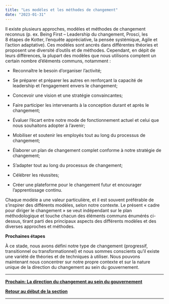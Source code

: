 ```yaml
---
title: "Les modèles et les méthodes de changement"
date: "2023-01-31"
---
```


Il existe plusieurs approches, modèles et méthodes de changement reconnus (p. ex. Being First – Leadership du changement, Prosci, les 8 étapes de Kotter, l’enquête appréciative, la pensée systémique, Agile et l’action adaptative). Ces modèles sont ancrés dans différentes théories et proposent une diversité d’outils et de méthodes. Cependant, en dépit de leurs différences, la plupart des modèles que nous utilisons comptent un certain nombre d’éléments communs, notamment :

- Reconnaître le besoin d’organiser l’activité;

- Se préparer et préparer les autres en renforçant la capacité de leadership et l’engagement envers le changement;

- Concevoir une vision et une stratégie convaincantes;

- Faire participer les intervenants à la conception durant et après le changement;

- Évaluer l’écart entre notre mode de fonctionnement actuel et celui que nous souhaitons adopter à l’avenir;

- Mobiliser et soutenir les employés tout au long du processus de changement;

- Élaborer un plan de changement complet conforme à notre stratégie de changement;

- S’adapter tout au long du processus de changement;

- Célébrer les réussites;

- Créer une plateforme pour le changement futur et encourager l’apprentissage continu.

Chaque modèle a une valeur particulière, et il est souvent préférable de s’inspirer des différents modèles, selon notre contexte. Le présent « cadre pour diriger le changement » se veut indépendant sur le plan méthodologique et touche chacun des éléments communs énumérés ci-dessus, tirant parti des principaux aspects des différents modèles et des diverses approches et méthodes.

**Prochaines étapes**

À ce stade, nous avons défini notre type de changement (progressif, transitionnel ou transformationnel) et nous sommes conscients qu’il existe une variété de théories et de techniques à utiliser. Nous pouvons maintenant nous concentrer sur notre propre contexte et sur la nature unique de la direction du changement au sein du gouvernement.

* * *

[****Prochain: La direction du changement au sein du gouvernement****](https://articles.alpha.canada.ca/framework-for-leading-change/fr/la-direction-du-changement-au-sein-du-gouvernement/)

[**Retour au début de la section**](https://articles.alpha.canada.ca/framework-for-leading-change/fr/naviguer-dans-le-monde-du-changement/)

* * *
